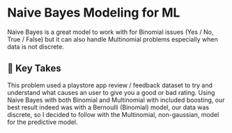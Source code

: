 # Naive Bayes Modeling for ML

Naive Bayes is a great model to work with for Binomial issues (Yes / No, True / False) but it can also handle Multinomial problems especially when data is not discrete. 

## 📒 Key Takes

This problem used a playstore app review / feedback dataset to try and understand what causes an user to give you a good or bad rating. Using Naive Bayes with both Binomial and Multinomial with included boosting, our best result indeed was with a Bernoulli (Binomial) model, our data was discrete, so I decided to follow with the Multinomial, non-gaussian, model for the predictive model. 
